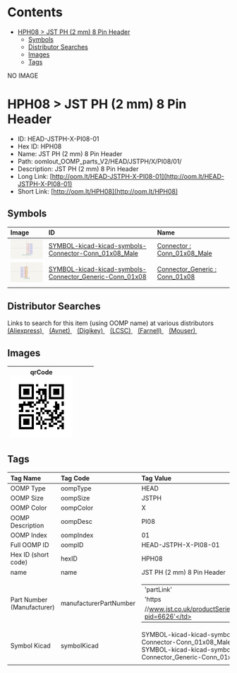



Contents
========

* [HPH08 > JST PH (2 mm) 8 Pin Header](#hph08--jst-ph-2-mm-8-pin-header)
	* [Symbols](#symbols)
	* [Distributor Searches](#distributor-searches)
	* [Images](#images)
	* [Tags](#tags)
  
NO IMAGE  
# HPH08 > JST PH (2 mm) 8 Pin Header

- ID: HEAD-JSTPH-X-PI08-01
- Hex ID: HPH08
- Name: JST PH (2 mm) 8 Pin Header
- Path: oomlout_OOMP_parts_V2/HEAD/JSTPH/X/PI08/01/
- Description: JST PH (2 mm) 8 Pin Header
- Long Link: [http://oom.lt/HEAD-JSTPH-X-PI08-01](http://oom.lt/HEAD-JSTPH-X-PI08-01)
- Short Link: [http://oom.lt/HPH08](http://oom.lt/HPH08)

## Symbols
  

|Image|ID|Name|
| :--- | :--- | :--- |
|[![](https://raw.githubusercontent.com/oomlout/oomlout_OOMP_eda_V2/main/SYMBOL/kicad/kicad-symbols/Connector/Conn_01x08_Male/image_140.png)](https://github.com/oomlout/oomlout_OOMP_eda_V2/tree/main/SYMBOL/kicad/kicad-symbols/Connector/Conn_01x08_Male/)|[SYMBOL-kicad-kicad-symbols-Connector-Conn_01x08_Male](https://github.com/oomlout/oomlout_OOMP_eda_V2/tree/main/SYMBOL/kicad/kicad-symbols/Connector/Conn_01x08_Male/)|[Connector : Conn_01x08_Male](https://github.com/oomlout/oomlout_OOMP_eda_V2/tree/main/SYMBOL/kicad/kicad-symbols/Connector/Conn_01x08_Male/)|
|[![](https://raw.githubusercontent.com/oomlout/oomlout_OOMP_eda_V2/main/SYMBOL/kicad/kicad-symbols/Connector_Generic/Conn_01x08/image_140.png)](https://github.com/oomlout/oomlout_OOMP_eda_V2/tree/main/SYMBOL/kicad/kicad-symbols/Connector_Generic/Conn_01x08/)|[SYMBOL-kicad-kicad-symbols-Connector_Generic-Conn_01x08](https://github.com/oomlout/oomlout_OOMP_eda_V2/tree/main/SYMBOL/kicad/kicad-symbols/Connector_Generic/Conn_01x08/)|[Connector_Generic : Conn_01x08](https://github.com/oomlout/oomlout_OOMP_eda_V2/tree/main/SYMBOL/kicad/kicad-symbols/Connector_Generic/Conn_01x08/)|
||||

## Distributor Searches
  
Links to search for this item (using OOMP name) at various distributors  
[(Aliexpress) ](https://www.aliexpress.com/wholesale?SearchText=1117JST+PH+2+mm+8+Pin+Header)&nbsp;&nbsp;&nbsp;[(Avnet) ](https://www.avnet.com/shop/us/search/JST+PH+2+mm+8+Pin+Header)&nbsp;&nbsp;&nbsp;[(Digikey) ](https://www.digikey.co.uk/en/products/result?s=JST+PH+2+mm+8+Pin+Header)&nbsp;&nbsp;&nbsp;[(LCSC) ](https://www.lcsc.com/search?q=JST+PH+2+mm+8+Pin+Header)&nbsp;&nbsp;&nbsp;[(Farnell) ](https://uk.farnell.com/search?st=JST+PH+2+mm+8+Pin+Header)&nbsp;&nbsp;&nbsp;[(Mouser) ](https://www.mouser.com/c/?q=JST+PH+2+mm+8+Pin+Header)&nbsp;&nbsp;&nbsp;
## Images
  

|qrCode<br>[![](https://raw.githubusercontent.com/oomlout/oomlout_OOMP_parts_V2/main/HEAD/JSTPH/X/PI08/01/qrCode_140.png)](https://github.com/oomlout/oomlout_OOMP_parts_V2/tree/main/HEAD/JSTPH/X/PI08/01/qrCode.png)||||
| :---: | :---: | :---: | :---: |

## Tags
  

|Tag Name|Tag Code|Tag Value|
| :--- | :--- | :--- |
|OOMP Type|oompType|HEAD|
|OOMP Size|oompSize|JSTPH|
|OOMP Color|oompColor|X|
|OOMP Description|oompDesc|PI08|
|OOMP Index|oompIndex|01|
|Full OOMP ID|oompID|HEAD-JSTPH-X-PI08-01|
|Hex ID (short code)|hexID|HPH08|
|name|name|JST PH (2 mm) 8 Pin Header|
|Part Number (Manufacturer)|manufacturerPartNumber|<table><tr><td>'partLink'</td></tr><tr><td> 'https</td></tr><tr><td>//www.jst.co.uk/productSeries.php?pid=6626'</td></tr></table>|
|Symbol Kicad|symbolKicad|SYMBOL-kicad-kicad-symbols-Connector-Conn_01x08_Male, SYMBOL-kicad-kicad-symbols-Connector_Generic-Conn_01x08|
||||
